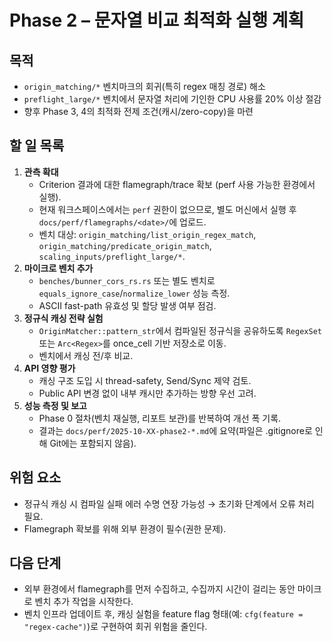 # Phase 2 – 문자열 비교 최적화 실행 계획

## 목적
- `origin_matching/*` 벤치마크의 회귀(특히 regex 매칭 경로) 해소
- `preflight_large/*` 벤치에서 문자열 처리에 기인한 CPU 사용률 20% 이상 절감
- 향후 Phase 3, 4의 최적화 전제 조건(캐시/zero-copy)을 마련

## 할 일 목록
1. **관측 확대**
   - Criterion 결과에 대한 flamegraph/trace 확보 (perf 사용 가능한 환경에서 실행).
   - 현재 워크스페이스에서는 `perf` 권한이 없으므로, 별도 머신에서 실행 후 `docs/perf/flamegraphs/<date>/`에 업로드.
   - 벤치 대상: `origin_matching/list_origin_regex_match`, `origin_matching/predicate_origin_match`, `scaling_inputs/preflight_large/*`.
2. **마이크로 벤치 추가**
   - `benches/bunner_cors_rs.rs` 또는 별도 벤치로 `equals_ignore_case`/`normalize_lower` 성능 측정.
   - ASCII fast-path 유효성 및 할당 발생 여부 점검.
3. **정규식 캐싱 전략 실험**
   - `OriginMatcher::pattern_str`에서 컴파일된 정규식을 공유하도록 `RegexSet` 또는 `Arc<Regex>`를 once_cell 기반 저장소로 이동.
   - 벤치에서 캐싱 전/후 비교.
4. **API 영향 평가**
   - 캐싱 구조 도입 시 thread-safety, Send/Sync 제약 검토.
   - Public API 변경 없이 내부 캐시만 추가하는 방향 우선 고려.
5. **성능 측정 및 보고**
   - Phase 0 절차(벤치 재실행, 리포트 보관)를 반복하여 개선 폭 기록.
   - 결과는 `docs/perf/2025-10-XX-phase2-*.md`에 요약(파일은 .gitignore로 인해 Git에는 포함되지 않음).

## 위험 요소
- 정규식 캐싱 시 컴파일 실패 에러 수명 연장 가능성 → 초기화 단계에서 오류 처리 필요.
- Flamegraph 확보를 위해 외부 환경이 필수(권한 문제).

## 다음 단계
- 외부 환경에서 flamegraph를 먼저 수집하고, 수집까지 시간이 걸리는 동안 마이크로 벤치 추가 작업을 시작한다.
- 벤치 인프라 업데이트 후, 캐싱 실험을 feature flag 형태(예: `cfg(feature = "regex-cache")`)로 구현하여 회귀 위험을 줄인다.
